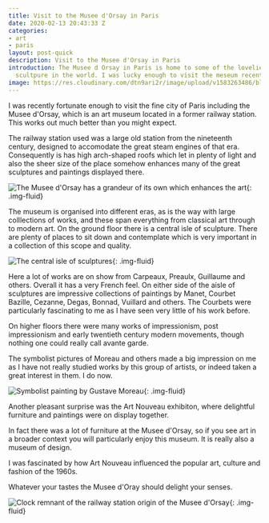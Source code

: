 ```yaml
---
title: Visit to the Musee d'Orsay in Paris
date: 2020-02-13 20:43:33 Z
categories:
- art
- paris
layout: post-quick
description: Visit to the Musee d'Orsay in Paris
introduction: The Musee d Orsay in Paris is home to some of the loveliest art and
  scultpure in the world. I was lucky enough to visit the meseum recently.
image: https://res.cloudinary.com/dtn9ari2r/image/upload/v1583263486/blog/DSC_0220.jpg
---
```


I was recently fortunate enough to visit the fine city of Paris including the Musee d'Orsay, which is an art museum located in a former railway station. This works out much better than you might expect.

The railway station used was a large old station from the nineteenth century, designed to accomodate the great steam engines of that era. Consequently is has high arch-shaped roofs which let in plenty of light and also the sheer size of the place somehow enhances many of the great sculptures and paintings displayed there.

![The Musee d'Orsay has a grandeur of its own which enhances the art](https://res.cloudinary.com/dtn9ari2r/image/upload/v1583263287/blog/1720DB2D-E443-4523-95B4-B4BCEC62F627.jpg){: .img-fluid}

The museum is organised into different eras, as is the way with large colllections of works, and these span everything from classical art through to modern art. On the ground floor there is a central isle of sculpture. There are plenty of places to sit down and contemplate which is very important in a collection of this scope and quality.

![The central isle of sculptures](https://res.cloudinary.com/dtn9ari2r/image/upload/v1583263482/blog/DSC_0219.jpg){: .img-fluid}

Here a lot of works are on show from Carpeaux, Preaulx, Guillaume and others. Overall it has a very French feel. On either side of the aisle of sculptures are impressive collections of paintings by Manet, Courbet   Bazille, Cezanne, Degas, Bonnad, Vuillard and others. The Courbets were particularly fascinating to me as I have seen very little of his work before.

On higher floors there were many works of impressionism, post impressionism and early twentieth century modern movements, though nothing one could really call avante garde.

The symbolist pictures of Moreau and others made a big impression on me as I have not really studied works by this group of artists, or indeed taken a great interest in them. I do now.

![Symbolist painting by Gustave Moreau](https://res.cloudinary.com/dtn9ari2r/image/upload/a_exif/v1583263265/blog/4E22E6FB-6E09-45EC-B24D-0BE7DC9716B5.jpg){: .img-fluid}

Another pleasant surprise was the Art Nouveau exhibiton, where delightful furniture and paintings were on display together.

In fact there was a lot of furniture at the Musee d'Orsay, so if you see art in a broader context you will particularly enjoy this museum. It is really also a museum of design.

I was fascinated by how Art Nouveau influenced the popular art, culture and fashion of the 1960s.

Whatever your tastes the Musee d'Oray should delight your senses.

![Clock remnant of the railway station origin of the Musee d'Orsay](https://res.cloudinary.com/dtn9ari2r/image/upload/v1583263490/blog/DSC_0227.jpg){: .img-fluid}